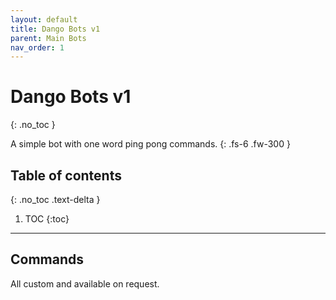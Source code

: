 ```yaml
---
layout: default
title: Dango Bots v1
parent: Main Bots
nav_order: 1
---
```


# Dango Bots v1
{: .no_toc }

A simple bot with one word ping pong commands.
{: .fs-6 .fw-300 }

## Table of contents
{: .no_toc .text-delta }

1. TOC
{:toc}

---

## Commands

All custom and available on request.